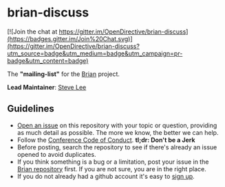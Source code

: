 # brian-discuss

[![Join the chat at https://gitter.im/OpenDirective/brian-discuss](https://badges.gitter.im/Join%20Chat.svg)](https://gitter.im/OpenDirective/brian-discuss?utm_source=badge&utm_medium=badge&utm_campaign=pr-badge&utm_content=badge)

The **"mailing-list"** for the [Brian](https://github.com/OpenDirective/brian) project.

**Lead Maintainer**: [Steve Lee](https://github.com/SteveALee)

## Guidelines

* [Open an issue](https://github.com/OpenDirective/brian-discuss/issues/new) on this repository with your topic or question, providing as much detail as possible. The more we know, the better we can help.
* Follow the [Conference Code of Conduct](http://confcodeofconduct.com). **tl;dr: Don't be a Jerk**
* Before posting, search the repository to see if there's already an issue opened to avoid duplicates.
* If you think something is a bug or a limitation, post your issue in the [Brian repository](https://github.com/OpenDirective/brian/issues) first. If you are not sure, you are in the right place.
* If you do not already had a github account it's easy to [sign up](https://github.com/join).
